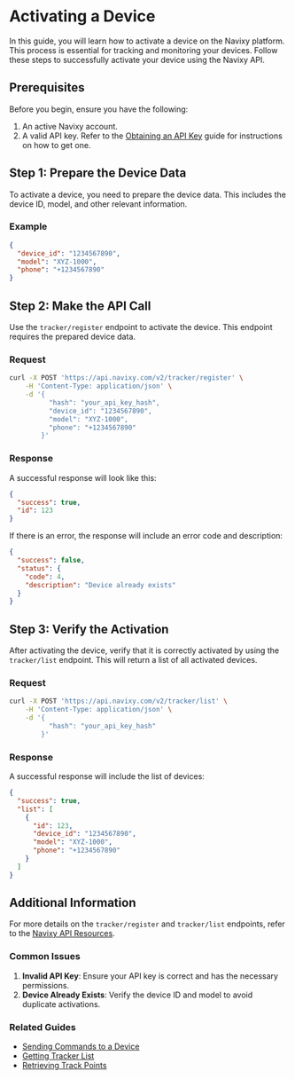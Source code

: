 # Activating a Device

In this guide, you will learn how to activate a device on the Navixy platform. This process is essential for tracking and monitoring your devices. Follow these steps to successfully activate your device using the Navixy API.

## Prerequisites

Before you begin, ensure you have the following:

1. An active Navixy account.
2. A valid API key. Refer to the [Obtaining an API Key](/backend-api/getting-started/authentication.md) guide for instructions on how to get one.

## Step 1: Prepare the Device Data

To activate a device, you need to prepare the device data. This includes the device ID, model, and other relevant information.

### Example

```json
{
  "device_id": "1234567890",
  "model": "XYZ-1000",
  "phone": "+1234567890"
}
```

## Step 2: Make the API Call

Use the `tracker/register` endpoint to activate the device. This endpoint requires the prepared device data.

### Request

```sh
curl -X POST 'https://api.navixy.com/v2/tracker/register' \
    -H 'Content-Type: application/json' \
    -d '{
          "hash": "your_api_key_hash",
          "device_id": "1234567890",
          "model": "XYZ-1000",
          "phone": "+1234567890"
        }'
```

### Response

A successful response will look like this:

```json
{
  "success": true,
  "id": 123
}
```

If there is an error, the response will include an error code and description:

```json
{
  "success": false,
  "status": {
    "code": 4,
    "description": "Device already exists"
  }
}
```

## Step 3: Verify the Activation

After activating the device, verify that it is correctly activated by using the `tracker/list` endpoint. This will return a list of all activated devices.

### Request

```sh
curl -X POST 'https://api.navixy.com/v2/tracker/list' \
    -H 'Content-Type: application/json' \
    -d '{
          "hash": "your_api_key_hash"
        }'
```

### Response

A successful response will include the list of devices:

```json
{
  "success": true,
  "list": [
    {
      "id": 123,
      "device_id": "1234567890",
      "model": "XYZ-1000",
      "phone": "+1234567890"
    }
  ]
}
```

## Additional Information

For more details on the `tracker/register` and `tracker/list` endpoints, refer to the [Navixy API Resources](/backend-api/resources/index.md).

### Common Issues

1. **Invalid API Key**: Ensure your API key is correct and has the necessary permissions.
2. **Device Already Exists**: Verify the device ID and model to avoid duplicate activations.

### Related Guides

- [Sending Commands to a Device](send-commands.md)
- [Getting Tracker List](/backend-api/guides/data-retrieval/get-tracker-list.md)
- [Retrieving Track Points](/backend-api/guides/data-retrieval/get-track-points.md)